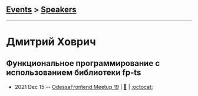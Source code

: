## [Events](../README.md) > [Speakers](../speakers.md)
---

# Дмитрий Ховрич

## Функциональное программирование с использованием библиотеки fp-ts
- 2021 Dec 15 -- [OdessaFrontend Meetup 19](https://youtu.be/LoeV7yeItkk)  | [:notebook:](https://www.slideshare.net/odessafrontend/fpts-odessa-frontend-meetup-19) | [:octocat:](https://github.com/dkhovrich/fp-ts-talk-code) 
